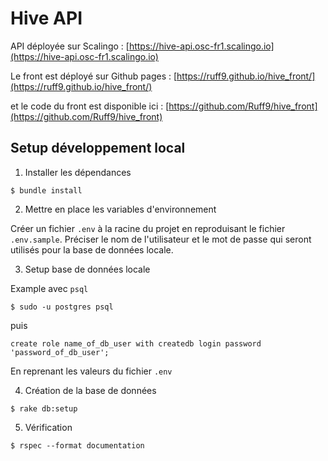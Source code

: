 # Hive API

API déployée sur Scalingo : [https://hive-api.osc-fr1.scalingo.io](https://hive-api.osc-fr1.scalingo.io)

Le front est déployé sur Github pages : [https://ruff9.github.io/hive_front/](https://ruff9.github.io/hive_front/)

et le code du front est disponible ici : [https://github.com/Ruff9/hive_front](https://github.com/Ruff9/hive_front)

## Setup développement local

1. Installer les dépendances

```
$ bundle install
```
2. Mettre en place les variables d'environnement

Créer un fichier `.env` à la racine du projet en reproduisant le fichier `.env.sample`.
Préciser le nom de l'utilisateur et le mot de passe qui seront utilisés pour la base de données locale.

3. Setup base de données locale

Example avec `psql`

```
$ sudo -u postgres psql
```
puis

```
create role name_of_db_user with createdb login password 'password_of_db_user';
```
En reprenant les valeurs du fichier `.env`

4. Création de la base de données

```
$ rake db:setup
```

5. Vérification

```
$ rspec --format documentation
```
